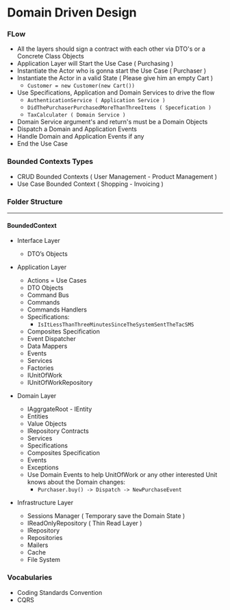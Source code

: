 # Domain Driven Design


### FLow ###
  * All the layers should sign a contract with each other via DTO's or a Concrete Class Objects
  * Application Layer will Start the Use Case ( Purchasing )
  * Instantiate the Actor who is gonna start the Use Case ( Purchaser )
  * Instantiate the Actor in a valid State ( Please give him an empty Cart )
    * ``` Customer = new Customer(new Cart()) ```
  * Use Specifications, Application and Domain Services to drive the flow 
    * ``` AuthenticationService ( Application Service ) ```
    * ``` DidThePurchaserPurchasedMoreThanThreeItems ( Specefication ) ```
    * ``` TaxCalculater ( Domain Service ) ```
  * Domain Service argument's and return's must be a Domain Objects
  * Dispatch a Domain and Application Events
  * Handle Domain and Application Events if any
  * End the Use Case 

### Bounded Contexts Types ###
* CRUD Bounded Contexts ( User Management - Product Management )
* Use Case Bounded Context ( Shopping - Invoicing )

### Folder Structure ###
---------------
#### BoundedContext ####
* Interface Layer
  * DTO’s Objects
* Application Layer
  * Actions = Use Cases
  * DTO Objects
  * Command Bus
  * Commands
  * Commands Handlers
  * Specifications:
    * ` IsItLessThanThreeMinutesSinceTheSystemSentTheTacSMS `
  * Composites Specification
  * Event Dispatcher
  * Data Mappers
  * Events
  * Services
  * Factories 
  * IUnitOfWork
  * IUnitOfWorkRepository
 
* Domain Layer
  * IAggrgateRoot - IEntity
  * Entities
  * Value Objects
  * IRepository Contracts
  * Services
  * Specifications 
  * Composites Specification
  * Events
  * Exceptions 
  * Use Domain Events to help UnitOfWork or any other interested Unit knows about the Domain changes:
    * ` Purchaser.buy() -> Dispatch -> NewPurchaseEvent ` 

* Infrastructure Layer
  * Sessions Manager ( Temporary save the Domain State )
  * IReadOnlyRepository ( Thin Read Layer )
  * IRepository
  * Repositories
  * Mailers 
  * Cache
  * File System 

### Vocabularies ###
* Coding Standards Convention
* CQRS



